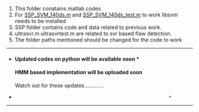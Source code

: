 1. This folder conatains matlab codes
2. For [SSP_SVM_140ds.m](SSP_SVM_140ds_test.m) and [SSP_SVM_140ds_test.m](SSP_SVM_140ds_test.m) to work libsvm needs to be installed
3. SSP folder contains code and data related to previous work.
4. ultrasvr.m ultrasvrtest.m are related to svr based flaw detection.
5. The folder paths mentioned should be changed for the code to work

*****************************************************************
*   ####   Updated codes on python will be available soon       *
    ####   HMM based implementation will be uploaded soon
    Watch out for these updates.............                                              
*                                                               *
*****************************************************************